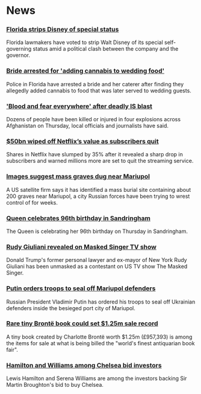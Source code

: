 # News
### [Florida strips Disney of special status](https://www.bbc.com/news/world-us-canada-61179262)
Florida lawmakers have voted to strip Walt Disney of its special self-governing status amid a political clash between the company and the governor.
### [Bride arrested for 'adding cannabis to wedding food'](https://www.bbc.com/news/world-us-canada-61181606)
Police in Florida have arrested a bride and her caterer after finding they allegedly added cannabis to food that was later served to wedding guests. 
### ['Blood and fear everywhere' after deadly IS blast](https://www.bbc.com/news/world-asia-61174991)
Dozens of people have been killed or injured in four explosions across Afghanistan on Thursday, local officials and journalists have said. 
### [$50bn wiped off Netflix’s value as subscribers quit](https://www.bbc.com/news/business-61173561)
Shares in Netflix have slumped by 35% after it revealed a sharp drop in subscribers and warned millions more are set to quit the streaming service. 
### [Images suggest mass graves dug near Mariupol](https://www.bbc.com/news/world-europe-61183056)
A US satellite firm says it has identified a mass burial site containing about 200 graves near Mariupol, a city Russian forces have been trying to wrest control of for weeks.
### [Queen celebrates 96th birthday in Sandringham](https://www.bbc.com/news/uk-61167593)
The Queen is celebrating her 96th birthday on Thursday in Sandringham. 
### [Rudy Giuliani revealed on Masked Singer TV show](https://www.bbc.com/news/entertainment-arts-61173811)
Donald Trump's former personal lawyer and ex-mayor of New York Rudy Giuliani has been unmasked as a contestant on US TV show The Masked Singer.
### [Putin orders troops to seal off Mariupol defenders](https://www.bbc.com/news/world-europe-61175675)
Russian President Vladimir Putin has ordered his troops to seal off Ukrainian defenders inside the besieged port city of Mariupol.
### [Rare tiny Brontë book could set $1.25m sale record](https://www.bbc.com/news/world-us-canada-61178869)
A tiny book created by Charlotte Brontë worth $1.25m (£957,393) is among the items for sale at what is being billed the "world's finest antiquarian book fair". 
### [Hamilton and Williams among Chelsea bid investors](https://www.bbc.com/sport/football/61174608)
Lewis Hamilton and Serena Williams are among the investors backing Sir Martin Broughton's bid to buy Chelsea.
